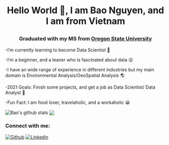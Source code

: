# <p align="center"> Hello World 👋, I am Bao Nguyen, and I am from Vietnam </p> 

### <p align="center"> Graduated with my MS from [Oregon State University](https://gradschool.oregonstate.edu/story/bao-khanh-nguyen) </p> 



-I’m currently learning to become Data Scientist 🌱

-I’m a beginner, and a leaner who is fascinated about data 😮

-I have an wide range of experience in different industries but my main domain is Environmental Analysis/GeoSpatial Analysis 🌎

-2021 Goals: Finish some projects, and get a job as Data Scientist/ Data Analyst 🌻

-Fun Fact: I am food lover, travelaholic, and a workaholic  😀



<img align="center" src="https://github-readme-stats.vercel.app/api?username=Khanhbao8695&show_icons=true&include_all_commits=true&theme=radical" alt="Bao's github stats" />
  
<img align="center" src="https://github-readme-stats.vercel.app/api/top-langs/?username=Khanhbao8695&layout=compact&theme=radical" />



### Connect with me:
[![Github](https://img.shields.io/badge/GitHub-100000?style=for-the-badge&logo=github&logoColor=white)](https://github.com/Khanhbao8695)
[![Linkedin](https://img.shields.io/badge/LinkedIn-0077B5?style=for-the-badge&logo=linkedin&logoColor=white)](https://www.linkedin.com/in/khanhbaonguyen8695/)

